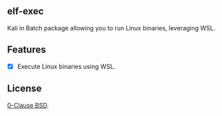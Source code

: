 ## elf-exec

Kali in Batch package allowing you to run Linux binaries, leveraging WSL.

## Features

- [x] Execute Linux binaries using WSL.

## License

[0-Clause BSD](./LICENSE).